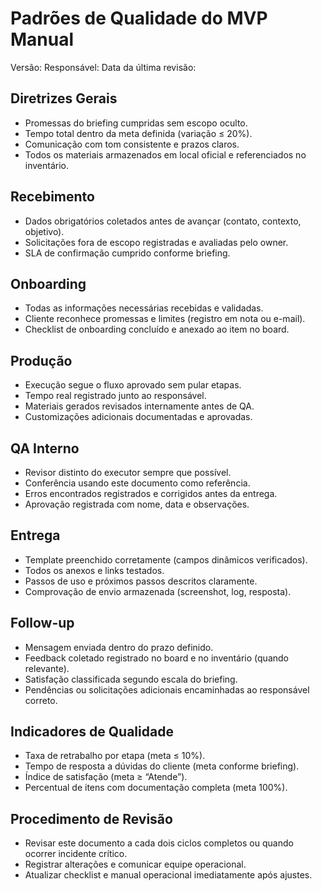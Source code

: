 # Padrões de Qualidade do MVP Manual

Versão:
Responsável:
Data da última revisão:

## Diretrizes Gerais

- Promessas do briefing cumpridas sem escopo oculto.
- Tempo total dentro da meta definida (variação ≤ 20%).
- Comunicação com tom consistente e prazos claros.
- Todos os materiais armazenados em local oficial e referenciados no inventário.

## Recebimento

- Dados obrigatórios coletados antes de avançar (contato, contexto, objetivo).
- Solicitações fora de escopo registradas e avaliadas pelo owner.
- SLA de confirmação cumprido conforme briefing.

## Onboarding

- Todas as informações necessárias recebidas e validadas.
- Cliente reconhece promessas e limites (registro em nota ou e-mail).
- Checklist de onboarding concluído e anexado ao item no board.

## Produção

- Execução segue o fluxo aprovado sem pular etapas.
- Tempo real registrado junto ao responsável.
- Materiais gerados revisados internamente antes de QA.
- Customizações adicionais documentadas e aprovadas.

## QA Interno

- Revisor distinto do executor sempre que possível.
- Conferência usando este documento como referência.
- Erros encontrados registrados e corrigidos antes da entrega.
- Aprovação registrada com nome, data e observações.

## Entrega

- Template preenchido corretamente (campos dinâmicos verificados).
- Todos os anexos e links testados.
- Passos de uso e próximos passos descritos claramente.
- Comprovação de envio armazenada (screenshot, log, resposta).

## Follow-up

- Mensagem enviada dentro do prazo definido.
- Feedback coletado registrado no board e no inventário (quando relevante).
- Satisfação classificada segundo escala do briefing.
- Pendências ou solicitações adicionais encaminhadas ao responsável correto.

## Indicadores de Qualidade

- Taxa de retrabalho por etapa (meta ≤ 10%).
- Tempo de resposta a dúvidas do cliente (meta conforme briefing).
- Índice de satisfação (meta ≥ “Atende”).
- Percentual de itens com documentação completa (meta 100%).

## Procedimento de Revisão

- Revisar este documento a cada dois ciclos completos ou quando ocorrer incidente crítico.
- Registrar alterações e comunicar equipe operacional.
- Atualizar checklist e manual operacional imediatamente após ajustes.
